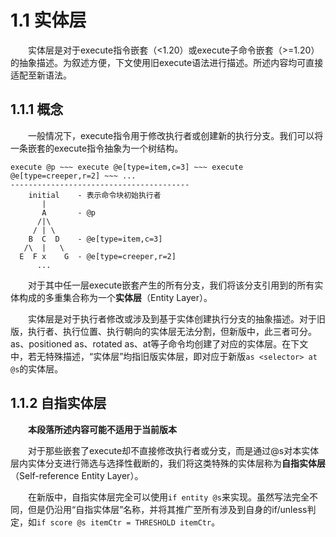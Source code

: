 # 1.1 实体层
&emsp;&emsp;实体层是对于execute指令嵌套（<1.20）或execute子命令嵌套（>=1.20）的抽象描述。为叙述方便，下文使用旧execute语法进行描述。所述内容均可直接适配至新语法。

## 1.1.1 概念
&emsp;&emsp;一般情况下，execute指令用于修改执行者或创建新的执行分支。我们可以将一条嵌套的execute指令抽象为一个树结构。
```
execute @p ~~~ execute @e[type=item,c=3] ~~~ execute @e[type=creeper,r=2] ~~~ ...
----------------------------------------
    initial    - 表示命令块初始执行者
       |
       A       - @p
      /|\
     / | \
    B  C  D    - @e[type=item,c=3]
   /\  |   \
  E  F x    G  - @e[type=creeper,r=2]
      ...
```

&emsp;&emsp;对于其中任一层execute嵌套产生的所有分支，我们将该分支引用到的所有实体构成的多重集合称为一个**实体层**（Entity Layer）。

&emsp;&emsp;实体层是对于执行者修改或涉及到基于实体创建执行分支的抽象描述。对于旧版，执行者、执行位置、执行朝向的实体层无法分割，但新版中，此三者可分。as、positioned as、rotated as、at等子命令均创建了对应的实体层。在下文中，若无特殊描述，“实体层”均指旧版实体层，即对应于新版``as <selector> at @s``的实体层。

## 1.1.2 自指实体层
&emsp;&emsp;**本段落所述内容可能不适用于当前版本**

&emsp;&emsp;对于那些嵌套了execute却不直接修改执行者或分支，而是通过@s对本实体层内实体分支进行筛选与选择性截断的，我们将这类特殊的实体层称为**自指实体层**（Self-reference Entity Layer）。

&emsp;&emsp;在新版中，自指实体层完全可以使用``if entity @s``来实现。虽然写法完全不同，但是仍沿用“自指实体层”名称，并将其推广至所有涉及到自身的if/unless判定，如``if score @s itemCtr = THRESHOLD itemCtr``。